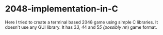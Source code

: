 # 2048-implementation-in-C
Here I tried to create a terminal based 2048 game using simple 
 C libraries. It doesn't use any GUI library.
 It has 3*3, 4*4 and 5*5 (possibly n*n) game format.
